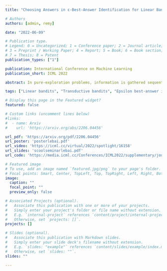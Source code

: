```yaml
---
title: "Choosing Answers in ε-Best-Answer Identification for Linear Bandits"

# Authors
authors: [admin, remy]

date: "2022-06-09"

# Publication type.
# Legend: 0 = Uncategorized; 1 = Conference paper; 2 = Journal article;
# 3 = Preprint / Working Paper; 4 = Report; 5 = Book; 6 = Book section;
# 7 = Thesis; 8 = Patent
publication_types: ["1"]

publication: International Conference on Machine Learning
publication_short: ICML 2022

abstract: In pure-exploration problems, information is gathered sequentially to answer a question on the stochastic environment. While best-arm identification for linear bandits has been extensively studied in recent years, few works have been dedicated to identifying one arm that is ε-close to the best one (and not exactly the best one). In this problem with several correct answers, an identification algorithm should focus on one candidate among those answers and verify that it is correct. We demonstrate that picking the answer with highest mean does not allow an algorithm to reach asymptotic optimality in terms of expected sample complexity. Instead, a *furthest answer* should be identified. Using that insight to choose the candidate answer carefully, we develop a simple procedure to adapt best-arm identification algorithms to tackle ε-best-answer identification in transductive linear stochastic bandits. Finally, we propose an asymptotically optimal algorithm for this setting, which is shown to achieve competitive empirical performance against existing modified best-arm identification algorithms.

tags: ["Linear bandits", "Transductive bandits", "Epsilon best-answer identification", "Gaussian", "Game algorithm", "Fixed confidence"]

# Display this page in the Featured widget?
featured: false

# Custom links (uncomment lines below)
#links:
#  - name: Arxiv
#    url: 'https://arxiv.org/abs/2206.04456'

url_pdf: 'https://arxiv.org/pdf/2206.04456'
url_poster: 'posterlebai.pdf'
url_video: 'https://icml.cc/virtual/2022/spotlight/16158'
url_slides: 'scoolseminarlebai.pdf'
url_code: 'https://media.icml.cc/Conferences/ICML2022/supplementary/jourdan22a-supp.zip'

# Featured image
# To use, add an image named `featured.jpg/png` to your page's folder. 
# Focal points: Smart, Center, TopLeft, Top, TopRight, Left, Right, BottomLeft, Bottom, BottomRight.
image:
  caption: ""
  focal_point: ""
  preview_only: false

# Associated Projects (optional).
#   Associate this publication with one or more of your projects.
#   Simply enter your project's folder or file name without extension.
#   E.g. `internal-project` references `content/project/internal-project/index.md`.
#   Otherwise, set `projects: []`.
projects: []

# Slides (optional).
#   Associate this publication with Markdown slides.
#   Simply enter your slide deck's filename without extension.
#   E.g. `slides: "example"` references `content/slides/example/index.md`.
#   Otherwise, set `slides: ""`.
slides: ""

---
```


